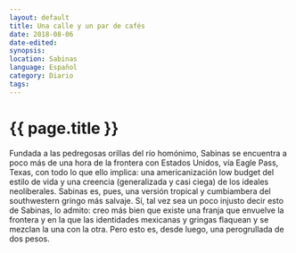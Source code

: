 ```yaml
---
layout: default
title: Una calle y un par de cafés
date: 2018-08-06
date-edited:
synopsis:
location: Sabinas
language: Español
category: Diario
tags:
---
```


# {{ page.title }}

Fundada a las pedregosas orillas del río homónimo, Sabinas se encuentra a poco más de una hora de la frontera con Estados Unidos, vía Eagle Pass, Texas, con todo lo que ello implica: una americanización low budget del estilo de vida y una creencia (generalizada y casi ciega) de los ideales neoliberales. Sabinas es, pues, una versión tropical y cumbiambera del southwestern gringo más salvaje.
Sí, tal vez sea un poco injusto decir esto de Sabinas, lo admito: creo más bien que existe una franja que envuelve la frontera y en la que las identidades mexicanas y gringas flaquean y se mezclan la una con la otra. Pero esto es, desde luego, una perogrullada de dos pesos.
